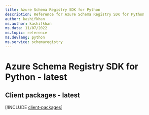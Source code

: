 ```yaml
---
title: Azure Schema Registry SDK for Python
description: Reference for Azure Schema Registry SDK for Python
author: kashifkhan
ms.author: kashifkhan
ms.data: 11/07/2022
ms.topic: reference
ms.devlang: python
ms.service: schemaregistry
---
```

# Azure Schema Registry SDK for Python - latest

## Client packages - latest
[!INCLUDE [client-packages](schema-registry-client-index.md)]

